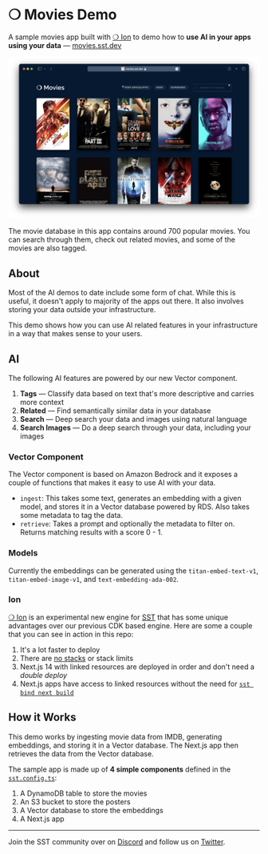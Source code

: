 # ❍ Movies Demo

A sample movies app built with [❍ Ion](https://github.com/sst/ion) to demo how to **use AI in your apps using your data** — [movies.sst.dev](https://movies.sst.dev)

![Movies App](screenshot.png)

The movie database in this app contains around 700 popular movies. You can search through them, check out related movies, and some of the movies are also tagged.

## About

Most of the AI demos to date include some form of chat. While this is useful, it doesn't apply to majority of the apps out there. It also involves storing your data outside your infrastructure.

This demo shows how you can use AI related features in your infrastructure in a way that makes sense to your users.

## AI

The following AI features are powered by our new Vector component.

1. **Tags** — Classify data based on text that's more descriptive and carries more context
2. **Related** — Find semantically similar data in your database
3. **Search** — Deep search your data and images using natural language
4. **Search Images** — Do a deep search through your data, including your images

### Vector Component

The Vector component is based on Amazon Bedrock and it exposes a couple of functions that makes it easy to use AI with your data.

- `ingest`: This takes some text, generates an embedding with a given model, and stores it in a Vector database powered by RDS. Also takes some metadata to tag the data.
- `retrieve`: Takes a prompt and optionally the metadata to filter on. Returns matching results with a score 0 - 1.

### Models

Currently the embeddings can be generated using the `titan-embed-text-v1`, `titan-embed-image-v1`, and `text-embedding-ada-002`.

### Ion

[❍ Ion](https://github.com/sst/ion) is an experimental new engine for [SST](https://sst.dev) that has some unique advantages over our previous CDK based engine. Here are some a couple that you can see in action in this repo:

1. It's a lot faster to deploy
2. There are [no stacks](sst.config.ts#L15) or stack limits
3. Next.js 14 with linked resources are deployed in order and don't need a _double deploy_
4. Next.js apps have access to linked resources without the need for [`sst bind next build`](package.json#L7)

## How it Works

This demo works by ingesting movie data from IMDB, generating embeddings, and storing it in a Vector database. The Next.js app then retrieves the data from the Vector database.

The sample app is made up of **4 simple components** defined in the [`sst.config.ts`](sst.config.ts):

1. A DynamoDB table to store the movies
2. An S3 bucket to store the posters
3. A Vector database to store the embeddings
4. A Next.js app

---

Join the SST community over on [Discord](https://discord.gg/sst) and follow us on [Twitter](https://twitter.com/SST_dev).
